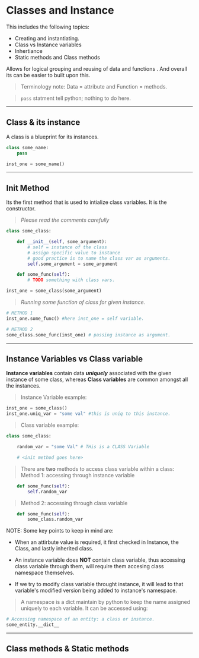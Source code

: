 # Classes and Instance

This includes the following topics:
* Creating and instantiating.
* Class vs Instance variables
* Inhertiance
* Static methods and Class methods

Allows for logical grouping and reusing of data and functions . And overall its can be easier to built upon this.   
>Terminology note: Data = attribute and Function = methods.   

> `pass` statment tell python; nothing to do here.

___
## Class & its instance
A class is a blueprint for its instances.

```python
class some_name:
    pass

inst_one = some_name()
```

___
## Init Method
Its the first method that is used to intialize class variables. It is the constructor.

>_Please read the comments carefully_
```python
class some_class:

    def __init__(self, some_argument):
        # self = instance of the class
        # assign specific value to instance
        # good practice is to name the class var as arguments.
        self.some_argument = some_argument

    def some_func(self):
        # TODO something with class vars.

inst_one = some_class(some_argument)
```

>_Running some function of class for given instance._
```python
# METHOD 1
inst_one.some_func() #here inst_one = self variable.

# METHOD 2
some_class.some_func(inst_one) # passing instance as argument.
```

___

## Instance Variables vs Class variable
**Instance variables** contain data _**uniquely**_ associated with the given instance of some class, whereas **Class variables** are common amongst all the instances.    

> Instance Variable example:

```python
inst_one = some_class()
inst_one.uniq_var = "some val" #this is uniq to this instance.
```
> Class variable example:
```python
class some_class:

    random_var = "some Val" # THis is a CLASS Variable

    # <init method goes here>
```
> There are **two** methods to access class variable within a class:  
> Method 1: accessing through instance variable  
```python
    def some_func(self):
        self.random_var
```
>Method 2: accessing through class variable   
```python
    def some_func(self):
        some_class.random_var
```

NOTE: Some key points to keep in mind are:  
* When an attirbute value is required, it first checked in Instance, the Class, and lastly inherited class.  

* An instance variable does **NOT** contain class variable, thus accessing class variable through them, will require them accesing class namespace themselves.

* If we try to modify class variable throught instance, it will lead to that variable's modified version being added to instance's namespace.

> A namespace is a dict maintain by python to keep the name assigned uniquely to each variable. It can be accessed using:
```python
# Accessing namespace of an entity: a class or instance.
some_entity.__dict__
```

___
## Class methods & Static methods
